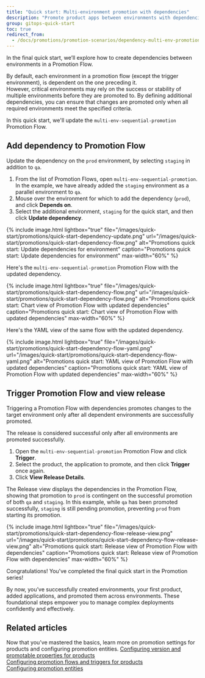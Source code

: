 ```yaml
---
title: "Quick start: Multi-environment promotion with dependencies"
description: "Promote product apps between environments with dependencies"
group: gitops-quick-start
toc: true
redirect_from:
  - /docs/promotions/promotion-scenarios/dependency-multi-env-promotion/
---
```



In the final quick start, we’ll explore how to create dependencies between environments in a Promotion Flow.

By default, each environment in a promotion flow (except the trigger environment), is dependent on the one preceding it.  
However, critical environments may rely on the success or stability of multiple environments before they are promoted to. By defining additional dependencies, you can ensure that changes are promoted only when all required environments meet the specified criteria.

In this quick start, we'll update the `multi-env-sequential-promotion` Promotion Flow.



## Add dependency to Promotion Flow
Update the dependency on the `prod` environment, by selecting `staging` in addition to `qa`.

1. From the list of Promotion Flows, open `multi-env-sequential-promotion`.
  In the example, we have already added the `staging` environment as a parallel environment to `qa`.  
1. Mouse over the environment for which to add the dependency (`prod`), and click **Depends on**.
1. Select the additional environment, `staging` for the quick start, and then click **Update dependency**.

{% include 
image.html 
lightbox="true" 
file="/images/quick-start/promotions/quick-start-dependency-update.png" 
url="/images/quick-start/promotions/quick-start-dependency-flow.png"
alt="Promotions quick start: Update dependencies for environment" 
caption="Promotions quick start: Update dependencies for environment"
max-width="60%"
%}


Here's the `multi-env-sequential-promotion` Promotion Flow with the updated dependency.

{% include 
image.html 
lightbox="true" 
file="/images/quick-start/promotions/quick-start-dependency-flow.png" 
url="/images/quick-start/promotions/quick-start-dependency-flow.png"
alt="Promotions quick start: Chart view of Promotion Flow with updated dependencies" 
caption="Promotions quick start: Chart view of Promotion Flow with updated dependencies"
max-width="60%"
%}

Here's the YAML view of the same flow with the updated dependency.

{% include 
image.html 
lightbox="true" 
file="/images/quick-start/promotions/quick-start-dependency-flow-yaml.png" 
url="/images/quick-start/promotions/quick-start-dependency-flow-yaml.png"
alt="Promotions quick start: YAML view of Promotion Flow with updated dependencies" 
caption="Promotions quick start: YAML view of Promotion Flow with updated dependencies"
max-width="60%"
%}

## Trigger Promotion Flow and view release 
Triggering a Promotion Flow with dependencies promotes changes to the target environment only after all dependent environments are successfully promoted.

The release is considered successful only after all environments are promoted successfully.

1. Open the `multi-env-sequential-promotion` Promotion Flow and click **Trigger**.
1. Select the product, the application to promote, and then click **Trigger** once again. 
1. Click **View Release Details**.

The Release view displays the dependencies in the Promotion Flow, showing that promotion to `prod` is contingent on the successful promotion of both `qa` and `staging`. In this example, while `qa` has been promoted successfully, `staging` is still pending promotion, preventing `prod` from starting its promotion.


{% include 
image.html 
lightbox="true" 
file="/images/quick-start/promotions/quick-start-dependency-flow-release-view.png" 
url="/images/quick-start/promotions/quick-start-dependency-flow-release-view.png"
alt="Promotions quick start: Release view of Promotion Flow with dependencies" 
caption="Promotions quick start: Release view of Promotion Flow with dependencies"
max-width="60%"
%}

Congratulations! You've completed the final quick start in the Promotion series!

By now, you’ve successfully created environments, your first product, added applications, and promoted them across environments. These foundational steps empower you to manage complex deployments confidently and effectively.

## Related articles
Now that you’ve mastered the basics, learn more on promotion settings for products and configuring promotion entities.
[Configuring version and promotable properties for products]({{site.baseurl}}/docs/products/promotion-version-properties/)  
[Configuring promotion flows and triggers for products]({{site.baseurl}}/docs/products/promotion-flow-triggers/)   
[Configuring promotion entities]({{site.baseurl}}/docs/promotions/entities/)  



 
 